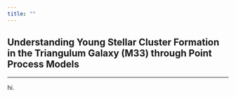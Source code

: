 ```yaml
---
title: ""
---
```


## Understanding Young Stellar Cluster Formation in the Triangulum Galaxy (M33) through Point Process Models
---

hi.
